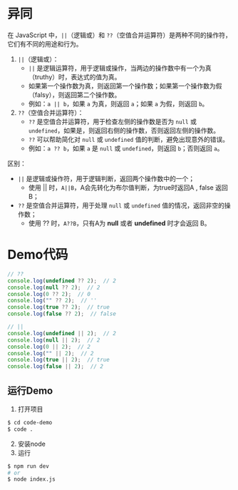 # 异同

在 JavaScript 中，`||`（逻辑或）和 `??`（空值合并运算符）是两种不同的操作符，它们有不同的用途和行为。

1. `||`（逻辑或）：
    - `||` 是逻辑运算符，用于逻辑或操作，当两边的操作数中有一个为真（truthy）时，表达式的值为真。
    - 如果第一个操作数为真，则返回第一个操作数；如果第一个操作数为假（falsy），则返回第二个操作数。
    - 例如：`a || b`，如果 `a` 为真，则返回 `a`；如果 `a` 为假，则返回 `b`。
2. `??`（空值合并运算符）：
    - `??` 是空值合并运算符，用于检查左侧的操作数是否为 `null` 或 `undefined`，如果是，则返回右侧的操作数，否则返回左侧的操作数。
    - `??` 可以帮助简化对 `null` 或 `undefined` 值的判断，避免出现意外的错误。
    - 例如：`a ?? b`，如果 `a` 是 `null` 或 `undefined`，则返回 `b`；否则返回 `a`。

区别：

- `||` 是逻辑或操作符，用于逻辑判断，返回两个操作数中的一个；
    - 使用 || 时，`A||B`，A会先转化为布尔值判断，为true时返回A , false 返回B；
- `??` 是空值合并运算符，用于处理 `null` 或 `undefined` 值的情况，返回非空的操作数；
    - 使用 ?? 时，`A??B`，只有A为 **null** 或者 **undefined** 时才会返回 B。



# Demo代码

```js
// ??
console.log(undefined ?? 2);  // 2
console.log(null ?? 2);  // 2
console.log(0 ?? 2);  // 0
console.log("" ?? 2);  // ''
console.log(true ?? 2);  // true
console.log(false ?? 2);  // false

// ||
console.log(undefined || 2);  // 2
console.log(null || 2);  // 2
console.log(0 || 2);  // 2
console.log("" || 2);  // 2
console.log(true || 2);  // true
console.log(false || 2);  // 2
```



## 运行Demo

1. 打开项目

```sh
$ cd code-demo
$ code .
```

2. 安装node
3. 运行

```sh
$ npm run dev
# or
$ node index.js
```















